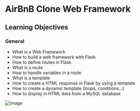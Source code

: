 # AirBnB Clone Web Framework

## Learning Objectives

### General
* What is a Web Framework
* How to build a web framework with Flask
* How to define routes in Flask
* What is a route
* How to handle variables in a route
* What is a template
* How to create a HTML response in Flask by using a template
* How to create a dynamic template (loops, conditions…)
* How to display in HTML data from a MySQL database


![image](https://s3.amazonaws.com/intranet-projects-files/concepts/74/hbnb_step3.png)
